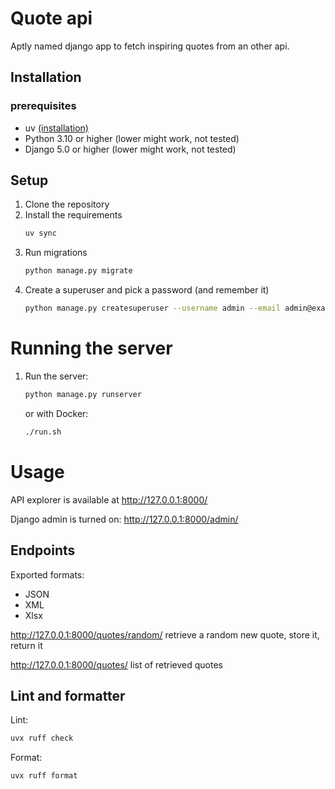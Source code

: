 # Quote api

Aptly named django app to fetch inspiring quotes from an other api.



## Installation

### prerequisites
- uv [(installation)](https://docs.astral.sh/uv/getting-started/installation/)
- Python 3.10 or higher (lower might work, not tested)
- Django 5.0 or higher (lower might work, not tested)

## Setup
1. Clone the repository
2. Install the requirements
    ```bash
    uv sync
    ```
3. Run migrations
    ```bash
    python manage.py migrate
    ```
4. Create a superuser and pick a password (and remember it)
    ```bash
   python manage.py createsuperuser --username admin --email admin@example.com
    ```
   
# Running the server
1. Run the server:
    ```bash
   python manage.py runserver
    ```

   or with Docker:
   ```bash
   ./run.sh
   ```
   
# Usage
API explorer is available at http://127.0.0.1:8000/

Django admin is turned on: http://127.0.0.1:8000/admin/

## Endpoints
Exported formats:
 - JSON
 - XML
 - Xlsx

http://127.0.0.1:8000/quotes/random/ retrieve a random new quote, store it, return it

http://127.0.0.1:8000/quotes/ list of retrieved quotes

## Lint and formatter
Lint:
```bash
uvx ruff check
```

Format:
```bash
uvx ruff format
```
